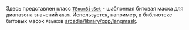 Здесь представлен класс [`TEnumBitSet`](https://a.yandex-team.ru/arc/trunk/arcadia/library/cpp/enumbitset/enumbitset.h) - шаблонная битовая маска для диапазона значений `enum`.
Используется, например, в библиотеке битовых масок языков [arcadia/library/cpp/langmask](https://a.yandex-team.ru/arc/trunk/arcadia/library/cpp/langmask).

